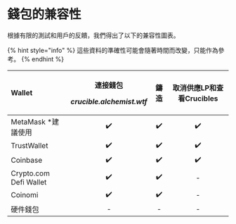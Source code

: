 # 錢包的兼容性

根據有限的測試和用戶的反饋，我們得出了以下的兼容性圖表。 

{% hint style="info" %}
這些資料的準確性可能會隨著時間而改變，只能作為參考。
{% endhint %}

<table>
  <thead>
    <tr>
      <th style="text-align:left">Wallet</th>
      <th style="text-align:center">
        <p>&#x9023;&#x63A5;&#x9322;&#x5305;</p>
        <p><em>crucible.alchemist.wtf</em>
        </p>
      </th>
      <th style="text-align:center">&#x9444;&#x9020;</th>
      <th style="text-align:center">&#x53D6;&#x6D88;&#x4F9B;&#x61C9;LP&#x548C;&#x67E5;&#x770B;Crucibles</th>
    </tr>
  </thead>
  <tbody>
    <tr>
      <td style="text-align:left">MetaMask *&#x5EFA;&#x8B70;&#x4F7F;&#x7528;</td>
      <td style="text-align:center">&#x2714;&#xFE0F;</td>
      <td style="text-align:center">&#x2714;&#xFE0F;</td>
      <td style="text-align:center">&#x2714;&#xFE0F;</td>
    </tr>
    <tr>
      <td style="text-align:left">TrustWallet</td>
      <td style="text-align:center">&#x2714;&#xFE0F;</td>
      <td style="text-align:center">&#x2714;&#xFE0F;</td>
      <td style="text-align:center">&#x2714;&#xFE0F;</td>
    </tr>
    <tr>
      <td style="text-align:left">Coinbase</td>
      <td style="text-align:center">&#x2714;&#xFE0F;</td>
      <td style="text-align:center">&#x2714;&#xFE0F;</td>
      <td style="text-align:center">&#x2714;&#xFE0F;</td>
    </tr>
    <tr>
      <td style="text-align:left">Crypto.com Defi Wallet</td>
      <td style="text-align:center">&#x2714;&#xFE0F;</td>
      <td style="text-align:center">&#x2714;&#xFE0F;</td>
      <td style="text-align:center">-</td>
    </tr>
    <tr>
      <td style="text-align:left">Coinomi</td>
      <td style="text-align:center">&#x2714;&#xFE0F;</td>
      <td style="text-align:center">&#x2714;&#xFE0F;</td>
      <td style="text-align:center">-</td>
    </tr>
    <tr>
      <td style="text-align:left">&#x786C;&#x4EF6;&#x9322;&#x5305;</td>
      <td style="text-align:center">-</td>
      <td style="text-align:center">-</td>
      <td style="text-align:center">-</td>
    </tr>
  </tbody>
</table>



